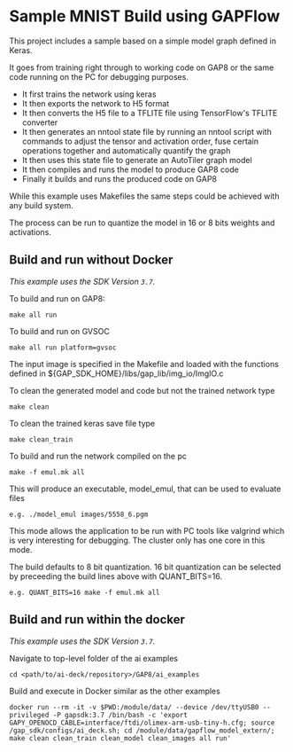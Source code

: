 # Sample MNIST Build using GAPFlow

This project includes a sample based on a simple model graph defined in Keras.

It goes from training right through to working code on GAP8 or the same code running on the PC for
debugging purposes.

* It first trains the network using keras
* It then exports the network to H5 format
* It then converts the H5 file to a TFLITE file using TensorFlow's TFLITE converter
* It then generates an nntool state file by running an nntool script with commands to adjust the tensor and activation order, fuse certain operations together and automatically quantify the graph
* It then uses this state file to generate an AutoTiler graph model
* It then compiles and runs the model to produce GAP8 code
* Finally it builds and runs the produced code on GAP8

While this example uses Makefiles the same steps could be achieved with any build system.

The process can be run to quantize the model in 16 or 8 bits weights and activations.

## Build and run without Docker
*This example uses the SDK Version `3.7`.*

To build and run on GAP8:
```
make all run
```
To build and run on GVSOC
```
make all run platform=gvsoc
```
The input image is specified in the Makefile and loaded with the functions defined in ${GAP_SDK_HOME}/libs/gap_lib/img_io/ImgIO.c

To clean the generated model and code but not the trained network type
```
make clean
```
To clean the trained keras save file type
```
make clean_train
```
To build and run the network compiled on the pc
```
make -f emul.mk all
```
This will produce an executable, model_emul, that can be used to evaluate files
```
e.g. ./model_emul images/5558_6.pgm 
```
This mode allows the application to be run with PC tools like valgrind which is very interesting for debugging.
The cluster only has one core in this mode.

The build defaults to 8 bit quantization. 16 bit quantization can be selected by preceeding the build lines above with QUANT_BITS=16.
```
e.g. QUANT_BITS=16 make -f emul.mk all
```

## Build and run within the docker
*This example uses the SDK Version `3.7`.*

Navigate to top-level folder of the ai examples
```
cd <path/to/ai-deck/repository>/GAP8/ai_examples
```
Build and execute in Docker similar as the other examples
```
docker run --rm -it -v $PWD:/module/data/ --device /dev/ttyUSB0 --privileged -P gapsdk:3.7 /bin/bash -c 'export GAPY_OPENOCD_CABLE=interface/ftdi/olimex-arm-usb-tiny-h.cfg; source /gap_sdk/configs/ai_deck.sh; cd /module/data/gapflow_model_extern/;  make clean clean_train clean_model clean_images all run'
```
